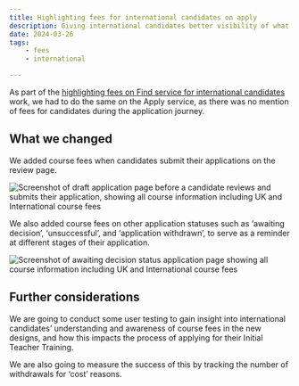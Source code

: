 ```yaml
---
title: Highlighting fees for international candidates on apply
description: Giving international candidates better visibility of what fees they would need to pay for the courses they are applying for
date: 2024-03-26
tags:
    - fees
    - international

---
```


As part of the [highlighting fees on Find service for international candidates](/find-teacher-training/highlighting-fees-for-international-candidates/) work, we had to do the same on the Apply service, as there was no mention of fees for candidates during the application journey.

## What we changed

We added course fees when candidates submit their applications on the review page.

![Screenshot of draft application page before a candidate reviews and submits their application, showing all course information including UK and International course fees](draft.jpg)

We also added course fees on other application statuses such as ‘awaiting decision’, ‘unsuccessful’, and ‘application withdrawn’, to serve as a reminder at different stages of their application.

![Screenshot of awaiting decision status application page showing all course information including UK and International course fees](awaiting-decision.jpg)

## Further considerations

We are going to conduct some user testing to gain insight into international candidates’ understanding and awareness of course fees in the new designs, and how this impacts the process of applying for their Initial Teacher Training.

We are also going to measure the success of this by tracking the number of withdrawals for ‘cost’ reasons.
